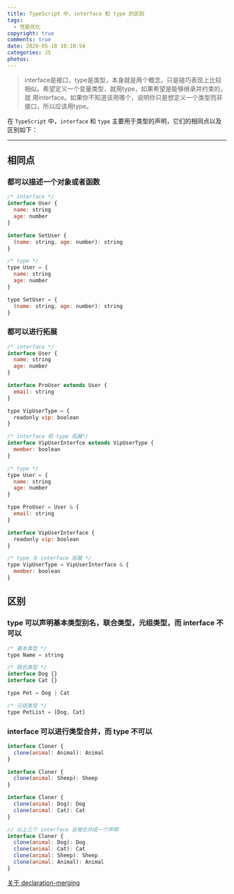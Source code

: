 ```yaml
---
title: TypeScript 中，interface 和 type 的区别
tags:
  - 性能优化
copyright: true
comments: true
date: 2020-05-18 10:10:54
categories: JS
photos:
---
```


> interface是接口，type是类型，本身就是两个概念。只是碰巧表现上比较相似。希望定义一个变量类型，就用type，如果希望是能够继承并约束的，就
用interface。如果你不知道该用哪个，说明你只是想定义一个类型而非接口，所以应该用type。

在 `TypeScript` 中，`interface` 和 `type` 主要用于类型的声明，它们的相同点以及区别如下：

---
<!--more-->

## 相同点

### 都可以描述一个对象或者函数
```js
/* interface */
interface User {
  name: string
  age: number
}

interface SetUser {
  (name: string, age: number): string
}
```

```js
/* type */
type User = {
  name: string
  age: number
}

type SetUser = {
  (name: string, age: number): string
}
```

### 都可以进行拓展
```js
/* interface */
interface User {
  name: string
  age: number
}

interface ProUser extends User {
  email: string
}

type VipUserType = {
  readonly vip: boolean
}

/* interface 和 type 拓展*/
interface VipUserInterfce extends VipUserType {
  member: boolean
}
```

```js
/* type */
type User = {
  name: string
  age: number
}

type ProUser = User & {
  email: string
}

interface VipUserInterface {
  readonly vip: boolean
}

/* type 与 interface 拓展 */
type VipUserType = VipUserInterface & {
  member: boolean
}
```

## 区别

### type 可以声明基本类型别名，联合类型，元组类型，而 interface 不可以
```js
/* 基本类型 */
type Name = string

/* 联合类型 */
interface Dog {}
interface Cat {}

type Pet = Dog | Cat

/* 元组类型 */
type PetList = [Dog, Cat]
```

### interface 可以进行类型合并，而 type 不可以
```js
interface Cloner {
  clone(animal: Animal): Animal
}

interface Cloner {
  clone(animal: Sheep): Sheep
}

interface Cloner {
  clone(animal: Dog): Dog
  clone(animal: Cat): Cat
}

// 以上三个 interface 会被合并成一个声明
interface Cloner {
  clone(animal: Dog): Dog
  clone(animal: Cat): Cat
  clone(animal: Sheep): Sheep
  clone(animal: Animal): Animal
}
```

[关于 declaration-merging](https://www.typescriptlang.org/docs/handbook/declaration-merging.html)
